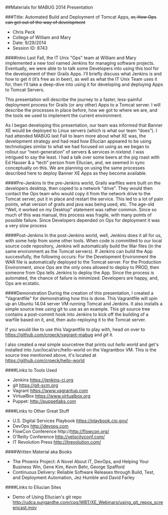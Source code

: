 ##Materials for MABUG 2014 Presentation

###Title: Automated Build and Deployment of Tomcat Apps, ~~or, How Ops can get out of the way of development~~

* Chris Peck
* College of William and Mary
* Date: 9/29/2014
* Session ID: 8743


####Intro
Last Fall, the IT Unix "Ops" team at William and Mary implemented a new tool named Jenkins for managing software projects.  Eventually, we were able to to talk some Developers into using this tool for the development of their Grails Apps.  I’ll briefly discuss what Jenkins is and how to get it (it’s free as in beer), as well as what the IT Unix Team uses it for, then I’ll take a deep-dive into using it for developing and deploying Apps to Tomcat Servers.

This presentation will describe the journey to a faster, less-painful deployment process for Grails (or any other) Apps to a Tomcat server.  I will describe the processes in place before, how we got to where we are, and the tools we used to implement the current environment.

As I began developing this presentation, our team was informed that Banner XE would be deployed to Linux servers (which is what our team “does”).  I had attended MABUG last Fall to learn more about what XE was, the development strategy and had read how Ellucian appeared to be using technologies similar to what we had focused on using as we began to rollout our “next-generation” of servers & services in *nixland*. I was intrigued to say the least.  I had a talk over some beers at the pig roast with Ed Hauser & a “tech” person from Ellucian, and, we seemed in sync conceptually on this. We are planning on using the same processes described here to deploy Banner XE Apps as they become available.

####Pre-Jenkins
In the pre-Jenkins world, Grails warfiles were built on the developers desktop, then copied to a network "drive". They would then contact the Ops team who would copy it from the network drive to the Tomcat server, put it in place and restart the service. This led to a lot of pain points, what version of grails and java was being used, etc. The age-old "Well, it worked on my Desktop" statement was rather common. Since so much of this was manual, this process was fragile, with many points of possible failure. Since Developers depended on Ops for deployment it was a very slow process

####Post-Jenkins
In the post-Jenkins world, well, Jenkins does it all for us, with some help from some other tools.  When code is committed to our local source code repository, Jenkins will automatically build the War files (in the same environment as the Tomcat servers).  If Jenkins can build the App successfully, the following occurs:
For the Development Environment the WAR file is automatically deployed to the Tomcat server. 
For the Production Environment, since Ops are the only ones allowed to deploy to PROD, then someone from Ops tells Jenkins to deploy the App. 
Since the process is automated, the chance of failure is minimized. Developers are happy, and, Ops are ecstatic.


####Demonstration
During the creation of this presentation, I created a "Vagrantfile" for demonstrating how this is done. This Vagrantfile will spin up an Ubuntu 14.04 server VM running Tomcat and Jenkins. It also installs a simple source tree using git to use as an example. This git source tree contains a post-commit hook into Jenkins to kick off the building of a warfile based on it, and, then auto-reploying it to the Tomcat server.

If you would like to use this Vagrantfile to play with, head on over to https://github.com/crpeck/vagrant-mabug and *git* it.

I also created a real simple sourcetree that prints out *hello world* and get's installed into /usr/local/src/hello-world on the Vagrantbox VM. This is the source tree mentioned above, it's located at https://github.com/crpeck/hello-world

####Links to Tools Used
* Jenkins https://jenkins-ci.org
* git https://git-scm.org
* Vagrant https://www.vagrantup.com
* VirtualBox https://www.virtualbox.org
* Puppet: http://puppetlabs.com

####Links to Other Great Stuff
* U.S. Digital Services Playbook https://playbook.cio.gov/
* DevOps http://devops.com
* FlowCon Conference http://http://flowcon.org/
* O'Reilly Conference http://velocityconf.com/
* IT Revolution Press http://itrevolution.com/

####Written Material aka Books
* The Phoenix Project: A Novel About IT, DevOps, and Helping Your Business Win, Gene Kim, Kevin Behr, George Spafford
* Continuous Delivery: Reliable Software Releases through Build, Test, and Deployment Automation, Jez Humble and David Farley

####Links to Ellucian Sites
* Demo of Using Ellucian's git repo http://udca.sungardhe.com/cps/WBT/XE_Webinars/using_git_repos_screencast.mov
